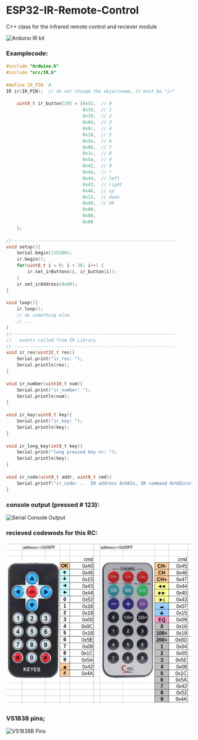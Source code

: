 # ESP32-IR-Remote-Control
C++ class for the infrared remote control and reciever module 

![Arduino IR kit](https://github.com/schreibfaul1/ESP32-IR-Remote-Control/blob/master/images/Infrarot%20IR%20Empf%C3%A4nger%20Modul%20Wireless%20Remote%20Control%20Kit%20f%C3%BCr%20Arduino.jpg)

### Examplecode:

```` c++
#include "Arduino.h"
#include "src/IR.h"

#define IR_PIN  4
IR ir(IR_PIN);  // do not change the objectname, it must be "ir"

    uint8_t ir_button[20] = {0x52,  // 0
                             0x16,  // 1
                             0x19,  // 2
                             0x0d,  // 3
                             0x0c,  // 4
                             0x18,  // 5
                             0x5e,  // 6
                             0x08,  // 7
                             0x1c,  // 8
                             0x5a,  // 9
                             0x42,  // #
                             0x4a,  // *
                             0x44,  // left
                             0x43,  // right 
                             0x46,  // up
                             0x15,  // down
                             0x40,  // OK 
                             0x00, 
                             0x00, 
                             0x00
    };

//--------------------------------------------------------------
void setup(){
    Serial.begin(115200);
    ir.begin();
    for(uint8_t i = 0; i < 20; i++) {
        ir.set_irButtons(i, ir_button[i]);
    }
    ir.set_irAddress(0x00);
}

void loop(){
    ir.loop();
    // do something else
    // ...
}
//--------------------------------------------------------------
//   events called from IR Library
//--------------------------------------------------------------
void ir_res(uint32_t res){
    Serial.print("ir_res: ");
    Serial.println(res);
}

void ir_number(uint16_t num){
    Serial.print("ir_number: ");
    Serial.println(num);
}

void ir_key(uint8_t key){
    Serial.print("ir_key: ");
    Serial.println(key);
}

void ir_long_key(int8_t key){
    Serial.print("long pressed key nr: ");
    Serial.println(key);
}

void ir_code(uint8_t addr, uint8_t cmd){
    Serial.printf("ir_code: ..  IR address 0x%02x, IR command 0x%02x\n", addr, cmd);
}
````
### console output (pressed # 123):

![Serial Console Output](https://github.com/schreibfaul1/ESP32-IR-Remote-Control/blob/master/images/IR_ConsoleOutput.jpg)

### recieved codewods for this RC:

![RC Code](https://github.com/schreibfaul1/ESP32-IR-Remote-Control/blob/master/images/RemoteControl.jpg)

### VS1838 pins;

![VS1838B Pins](https://github.com/schreibfaul1/ESP32-IR-Remote-Control/blob/master/images/VS1838B%20Pins.jpg)
